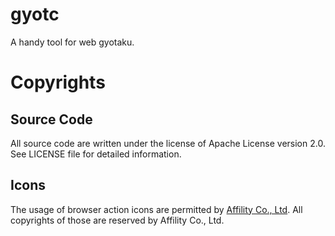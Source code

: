# gyotc
A handy tool for web gyotaku.

# Copyrights
## Source Code
All source code are written under the license of Apache License version 2.0.
See LICENSE file for detailed information.

## Icons
The usage of browser action icons are permitted by [Affility Co., Ltd](http://www.affility.co.jp/).
All copyrights of those are reserved by Affility Co., Ltd.